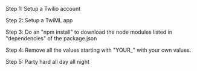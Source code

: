Step 1: Setup a Twilio account

Step 2: Setup a TwiML app

Step 3: Do an "npm install" to download the node modules listed in "dependencies" of the package.json

Step 4: Remove all the values starting with "YOUR_" with your own values.

Step 5: Party hard all day all night